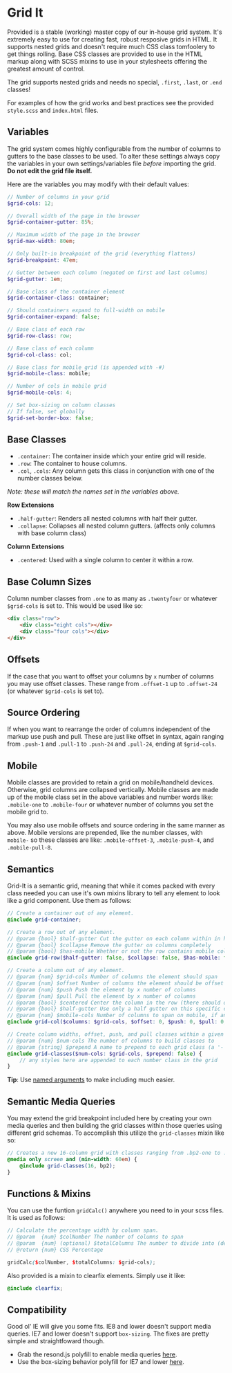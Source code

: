 # Grid It

Provided is a stable (working) master copy of our in-house grid system. It's extremely easy to use for creating fast, robust resposive grids in HTML. It supports nested grids and doesn't require much CSS class tomfoolery to get things rolling. Base CSS classes are provided to use in the HTML markup along with SCSS mixins to use in your stylesheets offering the greatest amount of control.

The grid supports nested grids and needs no special, `.first`, `.last`, or `.end` classes!

For examples of how the grid works and best practices see the provided `style.scss` and `index.html` files.

## Variables

The grid system comes highly configurable from the number of columns to gutters to the base classes to be used. To alter these settings always copy the variables in your own settings/variables file *before* importing the grid. **Do not edit the grid file itself.**

Here are the variables you may modify with their default values:

```scss
// Number of columns in your grid
$grid-cols: 12;

// Overall width of the page in the browser
$grid-container-gutter: 85%;

// Maximum width of the page in the browser
$grid-max-width: 80em;

// Only built-in breakpoint of the grid (everything flattens)
$grid-breakpoint: 47em;

// Gutter between each column (negated on first and last columns)
$grid-gutter: 1em;

// Base class of the container element
$grid-container-class: container;

// Should containers expand to full-width on mobile
$grid-container-expand: false;

// Base class of each row
$grid-row-class: row;

// Base class of each column
$grid-col-class: col;

// Base class for mobile grid (is appended with -#)
$grid-mobile-class: mobile;

// Number of cols in mobile grid
$grid-mobile-cols: 4;

// Set box-sizing on column classes
// If false, set globally
$grid-set-border-box: false;
```

## Base Classes

* `.container`: The container inside which your entire grid will reside.
* `.row`: The container to house columns.
* `.col`, `.cols`: Any column gets this class in conjunction with one of the number classes below.

*Note: these will match the names set in the variables above.*

**Row Extensions**

* `.half-gutter`: Renders all nested columns with half their gutter.
* `.collapse`: Collapses all nested column gutters. (affects only columns with base column class)

**Column Extensions**

* `.centered`: Used with a single column to center it within a row.

## Base Column Sizes

Column number classes from `.one` to as many as `.twentyfour` or whatever `$grid-cols` is set to. This would be used like so:

```html
<div class="row">
    <div class="eight cols"></div>
    <div class="four cols"></div>
</div>
```

## Offsets

If the case that you want to offset your columns by `x` number of columns you may use offset classes. These range from `.offset-1` up to `.offset-24` (or whatever `$grid-cols` is set to).

## Source Ordering

If when you want to rearrange the order of columns independent of the markup use push and pull. These are just like offset in syntax, again ranging from `.push-1` and `.pull-1` to `.push-24` and `.pull-24`, ending at `$grid-cols`.

## Mobile

Mobile classes are provided to retain a grid on mobile/handheld devices. Otherwise, grid columns are collapsed vertically. Mobile classes are made up of the mobile class set in the above variables and number words like: `.mobile-one` to `.mobile-four` or whatever number of columns you set the mobile grid to.

You may also use mobile offsets and source ordering in the same manner as above. Mobile versions are prepended, like the number classes, with `mobile-` so these classes are like: `.mobile-offset-3`, `.mobile-push-4`, and `.mobile-pull-8`.

## Semantics

Grid-It is a semantic grid, meaning that while it comes packed with every class needed you can use it's own mixins library to tell any element to look like a grid component. Use them as follows:

```scss
// Create a container out of any element.
@include grid-container;

// Create a row out of any element.
// @param {bool} $half-gutter Cut the gutter on each column within in half (acts on all direct decendents)
// @param {bool} $collapse Remove the gutter on columns completely
// @param {bool} $has-mobile Whether or not the row contains mobile columns
@include grid-row($half-gutter: false, $collapse: false, $has-mobile: false);

// Create a column out of any element.
// @param {num} $grid-cols Number of columns the element should span
// @param {num} $offset Number of columns the element should be offset by
// @param {num} $push Push the element by x number of columns
// @param {num} $pull Pull the element by x number of columns
// @param {bool} $centered Center the column in the row (there should only be one)
// @param {bool} $half-gutter Use only a half gutter on this specific column
// @param {num} $mobile-cols Number of columns to span on mobile, if any
@include grid-col($columns: $grid-cols, $offset: 0, $push: 0, $pull: 0, $centered: false, $half-gutter: false, $mobile-cols: 0);

// Create column widths, offset, push, and pull classes within a given context.
// @param {num} $num-cols The number of columns to build classes to
// @param {string} $prepend A name to prepend to each grid class (a '-' separates this from the class name)
@include grid-classes($num-cols: $grid-cols, $prepend: false) {
    // any styles here are appended to each number class in the grid
}
```

**Tip**: Use [named arguments](http://sass-lang.com/docs/yardoc/file.SASS_REFERENCE.html#keyword_arguments) to make including much easier.

## Semantic Media Queries

You may extend the grid breakpoint included here by creating your own media queries and then building the grid classes within those queries using different grid schemas. To accomplish this utilize the `grid-classes` mixin like so:

```scss
// Creates a new 16-column grid with classes ranging from .bp2-one to .bp2-sixteen
@media only screen and (min-width: 60em) {
    @include grid-classes(16, bp2);
}
```

## Functions & Mixins

You can use the funtion `gridCalc()` anywhere you need to in your scss files. It is used as follows:

```scss
// Calculate the percentage width by column span.
// @param  {num} $colNumber The number of columns to span
// @param  {num} (optional) $totalColumns The number to divide into (defaults to $grid-cols)
// @return {num} CSS Percentage

gridCalc($colNumber, $totalColumns: $grid-cols);
```

Also provided is a mixin to clearfix elements. Simply use it like:

```scss
@include clearfix;
```

## Compatibility

Good ol' IE will give you some fits. IE8 and lower doesn't support media queries. IE7 and lower doesn't support `box-sizing`. The fixes are pretty simple and straightfoward though.

* Grab the resond.js polyfill to enable media queries [here](https://github.com/scottjehl/Respond).
* Use the box-sizing behavior polyfill for IE7 and lower [here](https://github.com/Schepp/box-sizing-polyfill).
